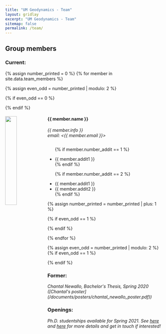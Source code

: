 ```yaml
---
title: "UM Geodynamics - Team"
layout: gridlay
excerpt: "UM Geodynamics - Team"
sitemap: false
permalink: /team/
---
```


<h2>Group members</h2>

<h3>Current:</h3>
{% assign number_printed = 0 %}
{% for member in site.data.team_members %}

{% assign even_odd = number_printed | modulo: 2 %}

{% if even_odd == 0 %}
<div class="row">
{% endif %}

<div class="col-sm-6 clearfix">
  <img src="{{ site.url }}{{ site.baseurl }}/images/teampic/{{ member.photo }}" class="img-responsive" width="27%" style="float: left" />
  <h4>{{ member.name }}</h4>
  <i>{{ member.info }}<br>email: <{{ member.email }}></i>
  <ul style="overflow: hidden">

  {% if member.number_addit == 1 %}
  <li> {{ member.addit1 }} </li>
  {% endif %}

  {% if member.number_addit == 2 %}
  <li> {{ member.addit1 }} </li>
  <li> {{ member.addit2 }} </li>
  {% endif %}

  </ul>
</div>

{% assign number_printed = number_printed | plus: 1 %}

{% if even_odd == 1 %}
</div>
{% endif %}

{% endfor %}

{% assign even_odd = number_printed | modulo: 2 %}
{% if even_odd == 1 %}
</div>
{% endif %}


<h3>Former:</h3>

<div class="row">

<div class="col-sm-8 clearfix">
<i> Chantal Newallo, Bachelor's Thesis, Spring 2020 ([Chantal's poster](/documents/posters/chantal_newallo_poster.pdf)) </i>
</div>
</div>

<h3>Openings:</h3>

<i>Ph.D. studentships available for Spring 2021. See [here](/documents/adverts/rsmas-assistantship_holt_2021.pdf) and [here](https://www.graduate.rsmas.miami.edu/admissions/phd-assistanships/index.html) for more details and get in touch if interested!</i>

<br>
<br>
